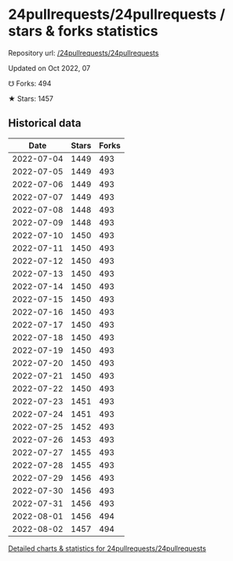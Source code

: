 # 24pullrequests/24pullrequests / stars & forks statistics

Repository url: [/24pullrequests/24pullrequests](https://github.com/24pullrequests/24pullrequests)

Updated on Oct 2022, 07

☋ Forks: 494

★ Stars: 1457

## Historical data
| Date | Stars | Forks |
|------|-------|-------|
| 2022-07-04 | 1449 | 493 | 
| 2022-07-05 | 1449 | 493 | 
| 2022-07-06 | 1449 | 493 | 
| 2022-07-07 | 1449 | 493 | 
| 2022-07-08 | 1448 | 493 | 
| 2022-07-09 | 1448 | 493 | 
| 2022-07-10 | 1450 | 493 | 
| 2022-07-11 | 1450 | 493 | 
| 2022-07-12 | 1450 | 493 | 
| 2022-07-13 | 1450 | 493 | 
| 2022-07-14 | 1450 | 493 | 
| 2022-07-15 | 1450 | 493 | 
| 2022-07-16 | 1450 | 493 | 
| 2022-07-17 | 1450 | 493 | 
| 2022-07-18 | 1450 | 493 | 
| 2022-07-19 | 1450 | 493 | 
| 2022-07-20 | 1450 | 493 | 
| 2022-07-21 | 1450 | 493 | 
| 2022-07-22 | 1450 | 493 | 
| 2022-07-23 | 1451 | 493 | 
| 2022-07-24 | 1451 | 493 | 
| 2022-07-25 | 1452 | 493 | 
| 2022-07-26 | 1453 | 493 | 
| 2022-07-27 | 1455 | 493 | 
| 2022-07-28 | 1455 | 493 | 
| 2022-07-29 | 1456 | 493 | 
| 2022-07-30 | 1456 | 493 | 
| 2022-07-31 | 1456 | 493 | 
| 2022-08-01 | 1456 | 494 | 
| 2022-08-02 | 1457 | 494 | 


[Detailed charts & statistics for 24pullrequests/24pullrequests](https://reviewgithub.com/rep/24pullrequests/24pullrequests)
